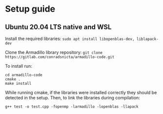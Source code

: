 # Setup guide
## Ubuntu 20.04 LTS native and WSL
Install the required libraries:
```sudo apt install libopenblas-dev, liblapack-dev```

Clone the Armadillo library repository:
```git clone https://gitlab.com/conradsnicta/armadillo-code.git```

To install run:
```
cd armadillo-code
cmake .
make install
```

While running cmake, if the libraries were installed correctly they should be detected in the setup. Then, to link the libraries during compilation:
```
g++ test -o test.cpp -fopenmp -larmadillo -lopenblas -llapack
```

